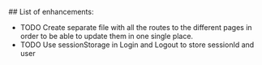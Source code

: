 ## List of enhancements:

- TODO Create separate file with all the routes to the different pages in order to be able to update them in one single place.
- TODO Use sessionStorage in Login and Logout to store sessionId and user